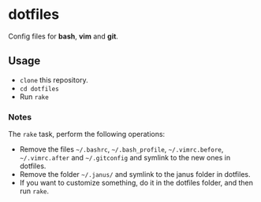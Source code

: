 # dotfiles
Config files for **bash**, **vim** and **git**.
## Usage
* `clone` this repository.
* `cd dotfiles`
* Run `rake`
### Notes
The `rake` task, perform the following operations:
* Remove the files `~/.bashrc`, `~/.bash_profile`, `~/.vimrc.before`, `~/.vimrc.after` and `~/.gitconfig` and symlink to the new ones in dotfiles.
* Remove the folder `~/.janus/` and symlink to the janus folder in dotfiles.
* If you want to customize something, do it in the dotfiles folder, and then run `rake`.